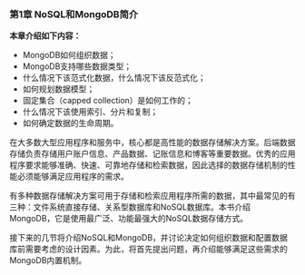 ### 第1章 NoSQL和MongoDB简介

**本章介绍如下内容：**

+ MongoDB如何组织数据；
+ MongoDB支持哪些数据类型；
+ 什么情况下该范式化数据，什么情况下该反范式化；
+ 如何规划数据模型；
+ 固定集合（capped collection）是如何工作的；
+ 什么情况下该使用索引、分片和复制；
+ 如何确定数据的生命周期。

在大多数大型应用程序和服务中，核心都是高性能的数据存储解决方案。后端数据存储负责存储用户账户信息、产品数据、记账信息和博客等重要数据。优秀的应用程序要求能够准确、快速、可靠地存储和检索数据，因此选择的数据存储机制的性能必须能够满足应用程序的需求。

有多种数据存储解决方案可用于存储和检索应用程序所需的数据，其中最常见的有三种：文件系统直接存储、关系型数据库和NoSQL数据库。本书介绍MongoDB，它是使用最广泛、功能最强大的NoSQL数据存储方式。

接下来的几节将介绍NoSQL和MongoDB，并讨论决定如何组织数据和配置数据库前需要考虑的设计因素。为此，将首先提出问题，再介绍能够满足这些需求的MongoDB内置机制。

